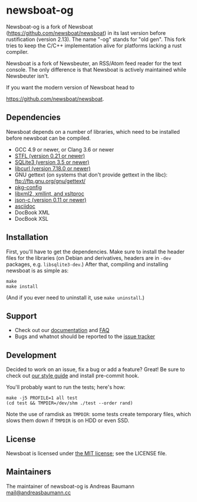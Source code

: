 newsboat-og
===========

Newsboat-og is a fork of Newsboat (https://github.com/newsboat/newsboat)
in its last version before rustification (version 2.13). The name "-og"
stands for "old gen". This fork tries to keep the C/C++ implementation
alive for platforms lacking a rust compiler.

Newsboat is a fork of Newsbeuter, an RSS/Atom feed reader for the text console.
The only difference is that Newsboat is actively maintained while Newsbeuter
isn't.

If you want the modern version of Newsboat head to

https://github.com/newsboat/newsboat.

Dependencies
------------

Newsboat depends on a number of libraries, which need to be installed before
newsboat can be compiled.

- GCC 4.9 or newer, or Clang 3.6 or newer
- [STFL (version 0.21 or newer)](http://www.clifford.at/stfl/)
- [SQLite3 (version 3.5 or newer)](http://www.sqlite.org/download.html)
- [libcurl (version 7.18.0 or newer)](http://curl.haxx.se/download.html)
- GNU gettext (on systems that don't provide gettext in the libc):
  ftp://ftp.gnu.org/gnu/gettext/
- [pkg-config](http://pkg-config.freedesktop.org/wiki/)
- [libxml2, xmllint, and xsltproc](http://xmlsoft.org/downloads.html)
- [json-c (version 0.11 or newer)](https://github.com/json-c/json-c/wiki)
- [asciidoc](http://www.methods.co.nz/asciidoc/INSTALL.html)
- DocBook XML
- DocBook XSL

Installation
------------

First, you'll have to get the dependencies. Make sure to install the header
files for the libraries (on Debian and derivatives, headers are in `-dev`
packages, e.g. `libsqlite3-dev`.) After that, compiling and installing newsboat
is as simple as:

	make
	make install

(And if you ever need to uninstall it, use `make uninstall`.)

Support
-------

* Check out our
  [documentation](https://newsboat.org/releases/2.13/docs/newsboat.html) and
  [FAQ](https://newsboat.org/releases/2.13/docs/faq.html)
* Bugs and whatnot should be reported to the
  [issue tracker](https://github.com/andreasbaumann/newsboat-og/issues)

Development
-----------

Decided to work on an issue, fix a bug or add a feature? Great! Be sure to
check out [our style guide](doc/code-style.markdown) and install pre-commit
hook.

You'll probably want to run the tests; here's how:

	make -j5 PROFILE=1 all test
	(cd test && TMPDIR=/dev/shm ./test --order rand)

Note the use of ramdisk as `TMPDIR`: some tests create temporary files, which
slows them down if `TMPDIR` is on HDD or even SSD.

License
-------

Newsboat is licensed under [the MIT
license](https://opensource.org/licenses/MIT); see the LICENSE file.

Maintainers
-----------

The maintainer of newsboat-og is Andreas Baumann <mail@andreasbaumann.cc>
